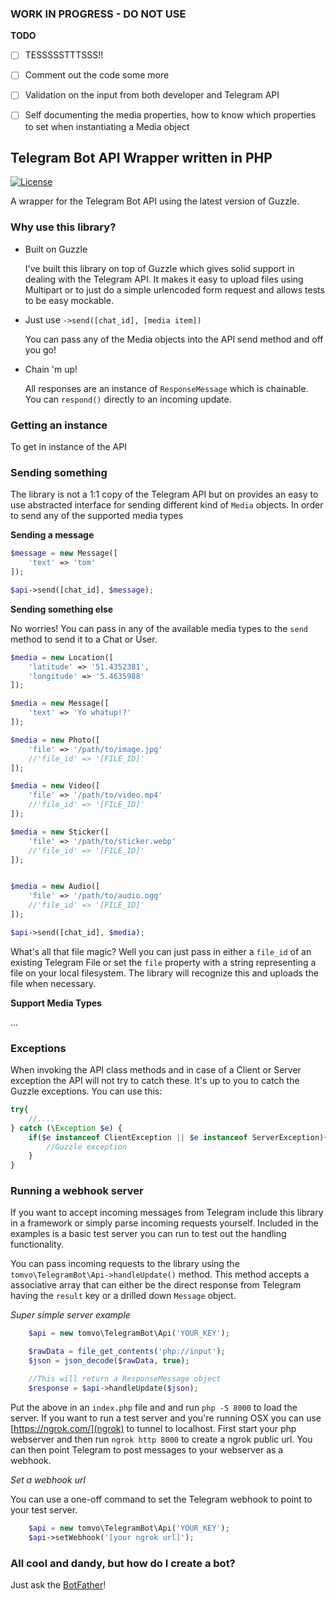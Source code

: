 ### WORK IN PROGRESS - DO NOT USE

__TODO__

- [ ] TESSSSSTTTSSS!!
- [ ] Comment out the code some more
- [ ] Validation on the input from both developer and Telegram API
- [ ] Self documenting the media properties, how to know which properties to set when instantiating a Media object


## Telegram Bot API Wrapper written in PHP

[![License](https://poser.pugx.org/laravel/framework/license.svg)](https://github.com/tomvo/telegrambot/blob/master/LICENSE.md)

A wrapper for the Telegram Bot API using the latest version of Guzzle.


### Why use this library?

- Built on Guzzle

	I've built this library on top of Guzzle which gives solid support in dealing with the Telegram API. It makes it easy to upload files using Multipart or to just do a simple urlencoded form request and allows tests to be easy mockable.
- Just use `->send([chat_id], [media item])`

	You can pass any of the Media objects into the API send method and off you go!
- Chain 'm up! 

	All responses are an instance of `ResponseMessage` which is chainable. You can `respond()` directly to an incoming update.

### Getting an instance

To get in instance of the API 

### Sending something

The library is not a 1:1 copy of the Telegram API but on provides an easy to use abstracted interface for sending different kind of `Media` objects.
In order to send any of the supported media types


__Sending a message__

```php
$message = new Message([
	'text' => 'tom'
]);

$api->send([chat_id], $message);
```

__Sending something else__

No worries! You can pass in any of the available media types to the `send` method to send it to a Chat or User.

```php
$media = new Location([
	'latitude' => '51.4352381',
	'longitude' => '5.4635988'
]);

$media = new Message([
	'text' => 'Yo whatup!?'
]);

$media = new Photo([
	'file' => '/path/to/image.jpg'
	//'file_id' => '[FILE_ID]'
]);

$media = new Video([
	'file' => '/path/to/video.mp4'
	//'file_id' => '[FILE_ID]'
]);

$media = new Sticker([
	'file' => '/path/to/sticker.webp'
	//'file_id' => '[FILE_ID]'
]);


$media = new Audio([
	'file' => '/path/to/audio.ogg'
	//'file_id' => '[FILE_ID]'
]);

$api->send([chat_id], $media);

```

What's all that file magic? Well you can just pass in either a `file_id` of an existing Telegram File or set the `file` property with a string representing a file on your local filesystem. The library will recognize this and uploads the file when necessary.

__Support Media Types__

...

### Exceptions

When invoking the API class methods and in case of a Client or Server exception the API will not try to catch these. It's up to you to catch the Guzzle exceptions.
You can use this:

```php
try{
	//....
} catch (\Exception $e) {
	if($e instanceof ClientException || $e instanceof ServerException){
		//Guzzle exception
	}
}
```


### Running a webhook server

If you want to accept incoming messages from Telegram include this library in a framework or simply parse incoming requests yourself. Included in the examples is a basic test server you can run to test out the handling functionality.

You can pass incoming requests to the library using the `tomvo\TelegramBot\Api->handleUpdate()` method. This method accepts a associative array that can either be the direct response from Telegram having the `result` key or a drilled down `Message` object.


*Super simple server example*
```php
	$api = new tomvo\TelegramBot\Api('YOUR_KEY');

	$rawData = file_get_contents('php://input');
	$json = json_decode($rawData, true);

	//This will return a ResponseMessage object
	$response = $api->handleUpdate($json);

```

Put the above in an `index.php` file and and run `php -S 8000` to load the server. If you want to run a test server and you're running OSX you can use [https://ngrok.com/](ngrok) to tunnel to localhost. First start your php webserver and then run `ngrok http 8000` to create a ngrok public url. You can then point Telegram to post messages to your webserver as a webhook.

*Set a webhook url*

You can use a one-off command to set the Telegram webhook to point to your test server.
```php
	$api = new tomvo\TelegramBot\Api('YOUR_KEY');
	$api->setWebhook('[your ngrok url]');
```

### All cool and dandy, but how do I create a bot?

Just ask the [BotFather](https://core.telegram.org/bots)!




